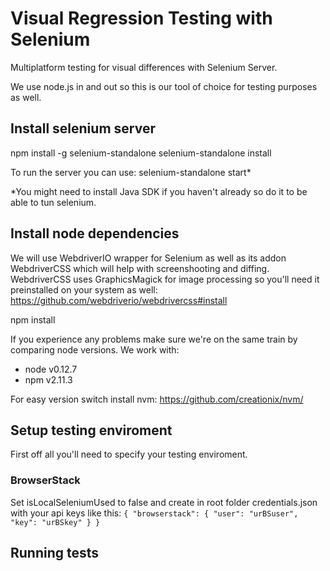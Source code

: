 # Visual Regression Testing with Selenium

Multiplatform testing for visual differences with Selenium Server.

We use node.js in and out so this is our tool of choice for testing purposes as well.


## Install selenium server

npm install -g selenium-standalone
selenium-standalone install

To run the server you can use: selenium-standalone start*

*You might need to install Java SDK if you haven't already so do it to be able to tun selenium.

## Install node dependencies

We will use WebdriverIO wrapper for Selenium as well as its addon WebdriverCSS which will help with screenshooting and diffing. WebdriverCSS uses GraphicsMagick for image processing so you'll need it preinstalled on your system as well: https://github.com/webdriverio/webdrivercss#install

npm install

If you experience any problems make sure we're on the same train by comparing node versions. We work with:
- node v0.12.7
- npm v2.11.3

For easy version switch install nvm:
https://github.com/creationix/nvm/


## Setup testing enviroment

First off all you'll need to specify your testing enviroment.

### BrowserStack

Set isLocalSeleniumUsed to false and create in root folder credentials.json with your api keys like this:
 `{
   "browserstack": {
     "user": "urBSuser",
     "key": "urBSkey"
   }
 }`

## Running tests
